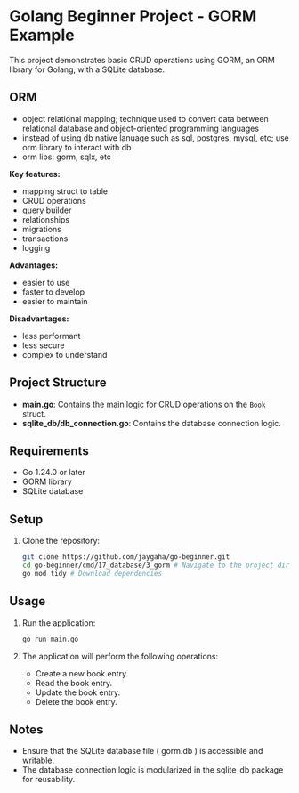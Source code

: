 # Golang Beginner Project - GORM Example

This project demonstrates basic CRUD operations using GORM, an ORM library for Golang, with a SQLite database.

## ORM

- object relational mapping; technique used to convert data between relational database and object-oriented programming languages
- instead of using db native lanuage such as sql, postgres, mysql, etc; use orm library to interact with db
- orm libs: gorm, sqlx, etc

**Key features:**

- mapping struct to table
- CRUD operations
- query builder
- relationships
- migrations
- transactions
- logging

**Advantages:**

- easier to use
- faster to develop
- easier to maintain

**Disadvantages:**

- less performant
- less secure
- complex to understand

## Project Structure

- **main.go**: Contains the main logic for CRUD operations on the `Book` struct.
- **sqlite_db/db_connection.go**: Contains the database connection logic.

## Requirements

- Go 1.24.0 or later
- GORM library
- SQLite database

## Setup

1. Clone the repository:
   ```bash
   git clone https://github.com/jaygaha/go-beginner.git
   cd go-beginner/cmd/17_database/3_gorm # Navigate to the project directory
   go mod tidy # Download dependencies
   ```

## Usage

1. Run the application:
   
   ```bash
   go run main.go
    ```
2. The application will perform the following operations:
   
   - Create a new book entry.
   - Read the book entry.
   - Update the book entry.
   - Delete the book entry.

## Notes

- Ensure that the SQLite database file ( gorm.db ) is accessible and writable.
- The database connection logic is modularized in the sqlite_db package for reusability.